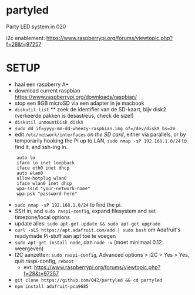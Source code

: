 # partyled
Party LED system in 020

i2c enablement: https://www.raspberrypi.org/forums/viewtopic.php?f=28&t=97257

# SETUP
* haal een raspberry A+
* download current raspbian https://www.raspberrypi.org/downloads/raspbian/
* stop een 8GB microSD via een adapter in je macbook
* `diskutil list`
** zoek de identifier van de SD-kaart, bijv disk2 (verkeerde pakken is desastreus, check de size!)
* `diskutil unmountDisk diskX`
* `sudo dd if=yyyy-mm-dd-wheezy-raspbian.img of=/dev/diskX bs=2m`
* edit `/etc/network/interfaces` *on the SD card*, either via parallels, or by temporarily hooking the Pi up to LAN, `sudo nmap -sP 192.168.1.0/24` to find it, and ssh-ing in.
```
	auto lo
	iface lo inet loopback
	iface eth0 inet dhcp
	auto wlan0
	allow-hotplug wlan0
	iface wlan0 inet dhcp
	wpa-ssid "your-network-name"
	wpa-psk "password-here"
```
* `sudo nmap -sP 192.168.1.0/24` to find the pi.
* SSH in, and `sudo raspi-config`, expand filesystem and set timezone/local options
* update alles: `sudo apt-get update && sudo apt-get upgrade`
* `curl -sLS https://apt.adafruit.com/add | sudo bash` om Adafruit's readymade Pi-stuff aan apt toe te voegen
* `sudo apt-get install node`, dan `node -v` (moet minimaal 0.12 weergeven)
* I2C aanzetten: `sudo raspi-config`, Advanced options > I2C > Yes > Yes, quit raspi-config, `reboot`
  * evt: https://www.raspberrypi.org/forums/viewtopic.php?f=28&t=97257
* `git clone https://github.com/Q42/partyled && cd partyled`
* `npm install adafruit-pca9685`
